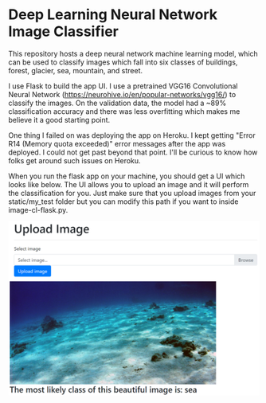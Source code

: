 # Deep Learning Neural Network Image Classifier

This repository hosts a deep neural network machine learning model, which can be used to classify images which fall into six classes of buildings, forest, glacier, sea, mountain, and street.

I use Flask to build the app UI. I use a pretrained VGG16 Convolutional Neural Network (https://neurohive.io/en/popular-networks/vgg16/) to classify the images. On the validation data, the model had a ~89% classification accuracy and there was less overfitting which makes me believe it a good starting point.

One thing I failed on was deploying the app on Heroku. I kept getting "Error R14 (Memory quota exceeded)" error messages after the app was deployed. I could not get past beyond that point. I'll be curious to know how folks get around such issues on Heroku.

When you run the flask app on your machine, you should get a UI which looks like below. The UI allows you to upload an image and it will perform the classification for you. Just make sure that you upload images from your static/my_test folder but you can modify this path if you want to inside image-cl-flask.py.

<img src="./sea.PNG">

